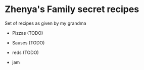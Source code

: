# Zhenya's Family secret recipes

Set of recipes as given by my grandma

- Pizzas (TODO)
- Sauses (TODO)
- reds (TODO)

- jam


